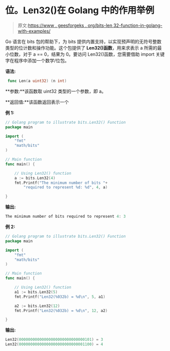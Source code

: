 # 位。Len32()在 Golang 中的作用举例

> 原文:[https://www . geesforgeks . org/bits-len 32-function-in-golang-with-examples/](https://www.geeksforgeeks.org/bits-len32-function-in-golang-with-examples/)

Go 语言在 bits 包的帮助下，为 bits 提供内置支持，以实现预声明的无符号整数类型的位计数和操作功能。这个包提供了 **Len32()函数**，用来求表示 a 所需的最小位数，对于 a == 0，结果为 0。要访问 Len32()函数，您需要借助 import 关键字在程序中添加一个数学/位包。

**语法:**

```go
 func Len(a uint32) (n int)
```

**参数:**该函数取 uint32 类型的一个参数，即 a。

**返回值:**该函数返回表示一个

**例 1:**

```go
// Golang program to illustrate bits.Len32() Function
package main

import (
    "fmt"
    "math/bits"
)

// Main function
func main() {

    // Using Len32() function
    a := bits.Len32(4)
    fmt.Printf("The minimum number of bits "+
        "required to represent %d: %d", 4, a)

}
```

**输出:**

```go
The minimum number of bits required to represent 4: 3
```

**例 2:**

```go
// Golang program to illustrate bits.Len32() Function
package main

import (
    "fmt"
    "math/bits"
)

// Main function
func main() {

    // Using Len32() function
    a1 := bits.Len32(5)
    fmt.Printf("Len32(%032b) = %d\n", 5, a1)

    a2 := bits.Len32(12)
    fmt.Printf("Len32(%032b) = %d\n", 12, a2)

}
```

**输出:**

```go
Len32(00000000000000000000000000000101) = 3
Len32(00000000000000000000000000001100) = 4

```